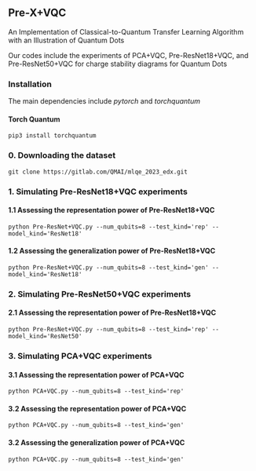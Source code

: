 ## Pre-X+VQC
An Implementation of Classical-to-Quantum Transfer Learning Algorithm with an Illustration of Quantum Dots 

Our codes include the experiments of PCA+VQC, Pre-ResNet18+VQC, and Pre-ResNet50+VQC for charge stability diagrams for Quantum Dots

### Installation

The main dependencies include *pytorch* and *torchquantum*

#### Torch Quantum 
```
pip3 install torchquantum
```

### 0. Downloading the dataset
```
git clone https://gitlab.com/QMAI/mlqe_2023_edx.git
```

### 1. Simulating Pre-ResNet18+VQC experiments

#### 1.1 Assessing the representation power of Pre-ResNet18+VQC
```
python Pre-ResNet+VQC.py --num_qubits=8 --test_kind='rep' --model_kind='ResNet18'
```

#### 1.2 Assessing the generalization power of Pre-ResNet18+VQC
```
python Pre-ResNet+VQC.py --num_qubits=8 --test_kind='gen' --model_kind='ResNet18'
```

### 2. Simulating Pre-ResNet50+VQC experiments

#### 2.1 Assessing the representation power of Pre-ResNet18+VQC
```
python Pre-ResNet+VQC.py --num_qubits=8 --test_kind='rep' --model_kind='ResNet50'
```

### 3. Simulating PCA+VQC experiments

#### 3.1 Assessing the representation power of PCA+VQC
```
python PCA+VQC.py --num_qubits=8 --test_kind='rep' 
```

#### 3.2 Assessing the representation power of PCA+VQC
```
python PCA+VQC.py --num_qubits=8 --test_kind='gen' 
```


#### 3.2 Assessing the generalization power of PCA+VQC
```
python PCA+VQC.py --num_qubits=8 --test_kind='gen' 
```
